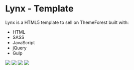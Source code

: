 # Lynx - Template

Lynx is a HTML5 template to sell on ThemeForest built with:

  - HTML
  - SASS
  - JavaScript
  - jQuery
  - Gulp

![](https://i.imgur.com/0GqULE8.jpg)
![](https://i.imgur.com/Zdw6JAi.jpg)
![](https://i.imgur.com/a8rRxzN.jpg)
![](https://i.imgur.com/3cU6pAC.jpg)